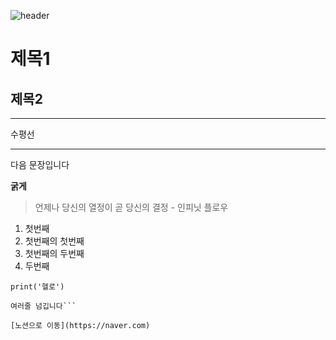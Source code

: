 ![header](https://capsule-render.vercel.app/api?type=waving&color=auto&height=300&section=header&text=Jieun's%20Portfolio&fontSize=70)


# 제목1
## 제목2

---
수평선
***

다음 문장입니다

**굵게**

> 언제나 당신의 열정이 곧 당신의 결정 - 인피닛 플로우

1. 첫번째
  1. 첫번째의 첫번째
  2. 첫번째의 두번째
2. 두번째

`print('헬로')`

```print('헬로')
여러줄 넘깁니다```

[노션으로 이동](https://naver.com)

